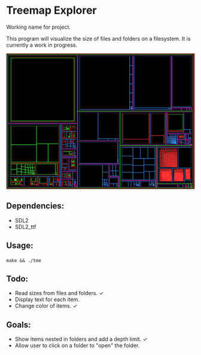 # Treemap Explorer
Working name for project.

This program will visualize the size of files and folders on a filesystem. It
is currently a work in progress.

![Screenshot](screenshot.png?raw=true "Treemap Explorer Screenshot")

## Dependencies:
* SDL2
* SDL2_ttf

## Usage:
`make && ./tme`

## Todo:
* Read sizes from files and folders. ✓
* Display text for each item.
* Change color of items. ✓

## Goals:
* Show items nested in folders and add a depth limit. ✓
* Allow user to click on a folder to "open" the folder.
